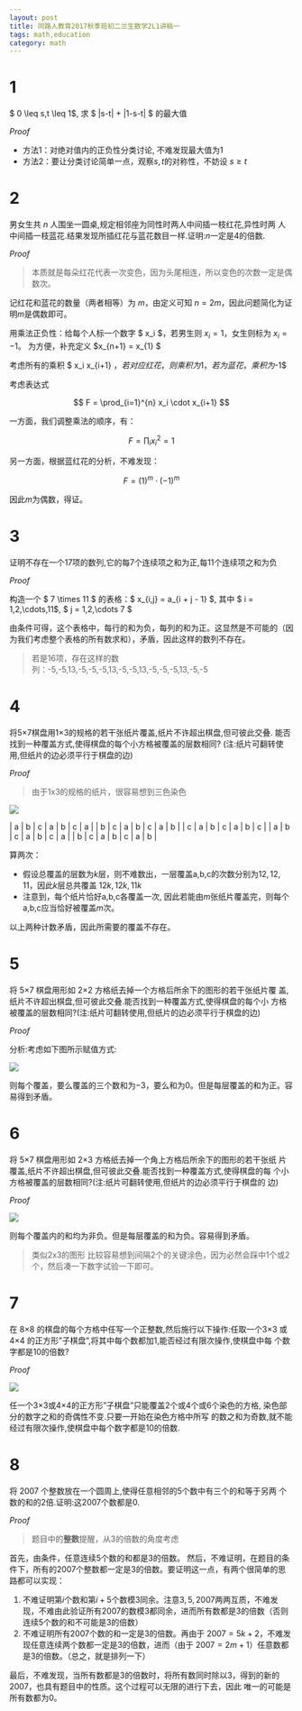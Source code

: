 ```yaml
---
layout: post
title: 同路人教育2017秋季班初二兰生数学2L1讲稿一
tags: math,education
category: math
---
```


# 1

$ 0 \leq s,t \leq 1$, 求 $ \|s-t\| + \|1-s-t\| $ 的最大值

*Proof*

* 方法1：对绝对值内的正负性分类讨论, 不难发现最大值为$1$
* 方法2：要让分类讨论简单一点，观察$s,t$的对称性，不妨设 $s \geq t$

# 2

男女生共 $n$ 人围坐一圆桌,规定相邻座为同性时两人中间插一枝红花,异性时两
人中间插一枝蓝花.结果发现所插红花与蓝花数目一样.证明:$n$一定是4的倍数.

*Proof*

> 本质就是每朵红花代表一次变色，因为头尾相连，所以变色的次数一定是偶数次。

记红花和蓝花的数量（两者相等）为 $m$，由定义可知 $n = 2m$，因此问题简化为证明$m$是偶数即可。

用乘法正负性：给每个人标一个数字 $ x_i $，若男生则 $x_i = 1$，女生则标为 $x_i = -1$。
为方便，补充定义 $x_{n+1} = x_{1} $

考虑所有的乘积 $ x_i x_{i+1} $，若对应红花，则乘积为$1$，若为蓝花，乘积为$-1$

考虑表达式

$$
    F = \prod_{i=1}^{n} x_i \cdot x_{i+1}
$$
    
一方面，我们调整乘法的顺序，有：

$$ 
    F = \prod_i x_i^2 = 1
$$

另一方面，根据蓝红花的分析，不难发现：

$$
    F = (1)^{m} \cdot (-1)^{m}
$$

因此$m$为偶数，得证。

# 3

证明不存在一个17项的数列,它的每7个连续项之和为正,每11个连续项之和为负

*Proof*

构造一个 $ 7 \times 11 $ 的表格：$ x_{i,j} = a_{i + j - 1} $, 其中 $ i = 1,2,\cdots,11$,  $ j = 1,2,\cdots 7 $

由条件可得，这个表格中，每行的和为负，每列的和为正。这显然是不可能的（因为我们考虑整个表格的所有数求和），矛盾，因此这样的数列不存在。

> 若是16项，存在这样的数列：-5,-5,13,-5,-5,-5,13,-5,-5,13,-5,-5,-5,13,-5,-5

# 4

将5×7棋盘用1×3的规格的若干张纸片覆盖,纸片不许超出棋盘,但可彼此交叠. 能否找到一种覆盖方式,使得棋盘的每个小方格被覆盖的层数相同?
(注:纸片可翻转使用,但纸片的边必须平行于棋盘的边) 

*Proof*

> 由于1x3的规格的纸片，很容易想到三色染色

![](https://crsando.github.io/images/2024-10-18/4_1.png)

| a | b | c | a | b | c | a |
| b | c | a | b | c | a | b | 
| c | a | b | c | a | b | c | 
| a | b | c | a | b | c | a |
| b | c | a | b | c | a | b |

算两次：
* 假设总覆盖的层数为$k$层，则不难数出，一层覆盖a,b,c的次数分别为$12,12,11$，因此$k$层总共覆盖 $12k,12k,11k$
* 注意到，每个纸片恰好a,b,c各覆盖一次, 因此若能由$m$张纸片覆盖完，则每个a,b,c应当恰好被覆盖$m$次。

以上两种计数矛盾，因此所需要的覆盖不存在。

# 5

将 5×7 棋盘用形如 2×2 方格纸去掉一个方格后所余下的图形的若干张纸片覆
盖,纸片不许超出棋盘,但可彼此交叠.能否找到一种覆盖方式,使得棋盘的每个小
方格被覆盖的层数相同?(注:纸片可翻转使用,但纸片的边必须平行于棋盘的边) 

*Proof* 

分析:考虑如下图所示赋值方式:

![](https://crsando.github.io/images/2024-10-18/5_1.png)

则每个覆盖，要么覆盖的三个数和为$-3$，要么和为$0$。但是每层覆盖的和为正。容易得到矛盾。

# 6

将 5×7 棋盘用形如 2×3 方格纸去掉一个角上方格后所余下的图形的若干张纸
片覆盖,纸片不许超出棋盘,但可彼此交叠.能否找到一种覆盖方式,使得棋盘的每
个小方格被覆盖的层数相同?(注:纸片可翻转使用,但纸片的边必须平行于棋盘的
边) 

*Proof*

![](https://crsando.github.io/images/2024-10-18/6_1.png)

则每个覆盖内的和均为非负。但是每层覆盖的和为负。容易得到矛盾。

> 类似2x3的图形 比较容易想到间隔2个的关键涂色，因为必然会踩中1个或2个，然后凑一下数字试验一下即可。

# 7

在 8×8 的棋盘的每个方格中任写一个正整数,然后施行以下操作:任取一个3×3
或4×4 的正方形”子棋盘”,将其中每个数都加1,能否经过有限次操作,使棋盘中每
个数字都是10的倍数? 

*Proof*

![](https://crsando.github.io/images/2024-10-18/7_1.png)

任一个3×3或4×4的正方形”子棋盘”只能覆盖2个或4个或6个染色的方格,
染色部分的数字之和的奇偶性不变.只要一开始在染色方格中所写
的数之和为奇数,就不能经过有限次操作,使棋盘中每个数字都是10的倍数. 

# 8

将 2007 个整数放在一个圆周上,使得任意相邻的5个数中有三个的和等于另两
个数的和的2倍.证明:这2007个数都是0.

*Proof*

> 题目中的**整数**提醒，从3的倍数的角度考虑

首先，由条件，任意连续5个数的和都是3的倍数。
然后，不难证明，在题目的条件下，所有的2007个整数都一定是$3$的倍数。要证明这一点，有两个很简单的思路都可以实现：

1. 不难证明第$i$个数和第$i+5$个数模3同余。注意$3,5,2007$两两互质，不难发现，不难由此验证所有2007的数模3都同余，进而所有数都是3的倍数（否则连续5个数的和不可能是3的倍数）
2. 不难证明所有2007个数的和一定是3的倍数。再由于 $2007=5k+2$，不难发现任意连续两个数都一定是3的倍数，进而（由于 $2007=2m+1$）任意数都是3的倍数。（总之，就是排列一下）

最后，不难发现，当所有数都是3的倍数时，将所有数同时除以3，得到的新的2007，也具有题目中的性质。这个过程可以无限的进行下去，因此
唯一的可能是所有数都为0。